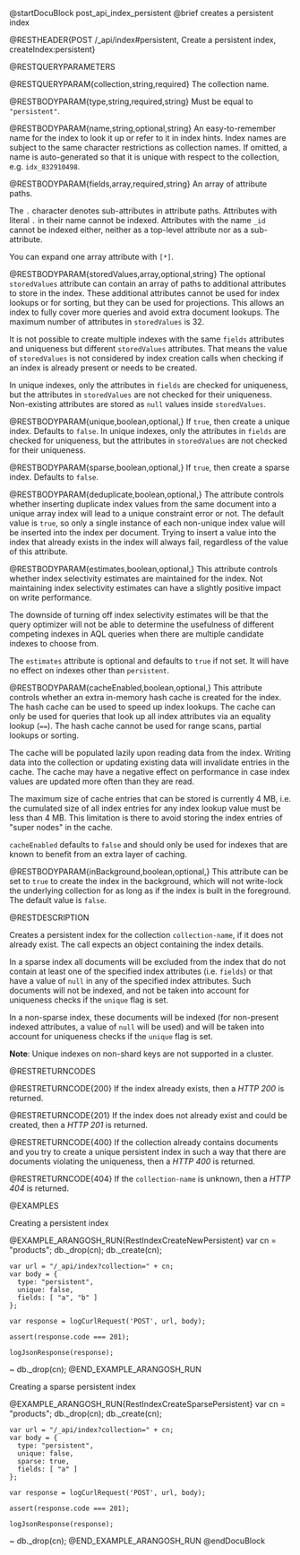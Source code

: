 
@startDocuBlock post_api_index_persistent
@brief creates a persistent index

@RESTHEADER{POST /_api/index#persistent, Create a persistent index, createIndex:persistent}

@RESTQUERYPARAMETERS

@RESTQUERYPARAM{collection,string,required}
The collection name.

@RESTBODYPARAM{type,string,required,string}
Must be equal to `"persistent"`.

@RESTBODYPARAM{name,string,optional,string}
An easy-to-remember name for the index to look it up or refer to it in index hints.
Index names are subject to the same character restrictions as collection names.
If omitted, a name is auto-generated so that it is unique with respect to the
collection, e.g. `idx_832910498`.

@RESTBODYPARAM{fields,array,required,string}
An array of attribute paths.

The `.` character denotes sub-attributes in attribute paths. Attributes with
literal `.` in their name cannot be indexed. Attributes with the name `_id`
cannot be indexed either, neither as a top-level attribute nor as a sub-attribute.

You can expand one array attribute with `[*]`.

@RESTBODYPARAM{storedValues,array,optional,string}
The optional `storedValues` attribute can contain an array of paths to additional 
attributes to store in the index. These additional attributes cannot be used for
index lookups or for sorting, but they can be used for projections. This allows an
index to fully cover more queries and avoid extra document lookups.
The maximum number of attributes in `storedValues` is 32.

It is not possible to create multiple indexes with the same `fields` attributes
and uniqueness but different `storedValues` attributes. That means the value of
`storedValues` is not considered by index creation calls when checking if an
index is already present or needs to be created.

In unique indexes, only the attributes in `fields` are checked for uniqueness,
but the attributes in `storedValues` are not checked for their uniqueness. 
Non-existing attributes are stored as `null` values inside `storedValues`.

@RESTBODYPARAM{unique,boolean,optional,}
If `true`, then create a unique index. Defaults to `false`.
In unique indexes, only the attributes in `fields` are checked for uniqueness,
but the attributes in `storedValues` are not checked for their uniqueness.

@RESTBODYPARAM{sparse,boolean,optional,}
If `true`, then create a sparse index. Defaults to `false`.

@RESTBODYPARAM{deduplicate,boolean,optional,}
The attribute controls whether inserting duplicate index values
from the same document into a unique array index will lead to a unique constraint
error or not. The default value is `true`, so only a single instance of each
non-unique index value will be inserted into the index per document. Trying to
insert a value into the index that already exists in the index will always fail,
regardless of the value of this attribute.

@RESTBODYPARAM{estimates,boolean,optional,}
This attribute controls whether index selectivity estimates are maintained for the
index. Not maintaining index selectivity estimates can have a slightly positive
impact on write performance.

The downside of turning off index selectivity estimates will be that
the query optimizer will not be able to determine the usefulness of different
competing indexes in AQL queries when there are multiple candidate indexes to
choose from.

The `estimates` attribute is optional and defaults to `true` if not set. It will
have no effect on indexes other than `persistent`.

@RESTBODYPARAM{cacheEnabled,boolean,optional,}
This attribute controls whether an extra in-memory hash cache is
created for the index. The hash cache can be used to speed up index lookups.
The cache can only be used for queries that look up all index attributes via
an equality lookup (`==`). The hash cache cannot be used for range scans,
partial lookups or sorting.

The cache will be populated lazily upon reading data from the index. Writing data
into the collection or updating existing data will invalidate entries in the
cache. The cache may have a negative effect on performance in case index values
are updated more often than they are read.

The maximum size of cache entries that can be stored is currently 4 MB, i.e.
the cumulated size of all index entries for any index lookup value must be
less than 4 MB. This limitation is there to avoid storing the index entries
of "super nodes" in the cache.

`cacheEnabled` defaults to `false` and should only be used for indexes that
are known to benefit from an extra layer of caching.

@RESTBODYPARAM{inBackground,boolean,optional,}
This attribute can be set to `true` to create the index
in the background, which will not write-lock the underlying collection for
as long as if the index is built in the foreground. The default value is `false`.

@RESTDESCRIPTION

Creates a persistent index for the collection `collection-name`, if
it does not already exist. The call expects an object containing the index
details.

In a sparse index all documents will be excluded from the index that do not
contain at least one of the specified index attributes (i.e. `fields`) or that
have a value of `null` in any of the specified index attributes. Such documents
will not be indexed, and not be taken into account for uniqueness checks if
the `unique` flag is set.

In a non-sparse index, these documents will be indexed (for non-present
indexed attributes, a value of `null` will be used) and will be taken into
account for uniqueness checks if the `unique` flag is set.

**Note**: Unique indexes on non-shard keys are not supported in a cluster.

@RESTRETURNCODES

@RESTRETURNCODE{200}
If the index already exists, then a *HTTP 200* is
returned.

@RESTRETURNCODE{201}
If the index does not already exist and could be created, then a *HTTP 201*
is returned.

@RESTRETURNCODE{400}
If the collection already contains documents and you try to create a unique
persistent index in such a way that there are documents violating the
uniqueness, then a *HTTP 400* is returned.

@RESTRETURNCODE{404}
If the `collection-name` is unknown, then a *HTTP 404* is returned.

@EXAMPLES

Creating a persistent index

@EXAMPLE_ARANGOSH_RUN{RestIndexCreateNewPersistent}
    var cn = "products";
    db._drop(cn);
    db._create(cn);

    var url = "/_api/index?collection=" + cn;
    var body = {
      type: "persistent",
      unique: false,
      fields: [ "a", "b" ]
    };

    var response = logCurlRequest('POST', url, body);

    assert(response.code === 201);

    logJsonResponse(response);
  ~ db._drop(cn);
@END_EXAMPLE_ARANGOSH_RUN

Creating a sparse persistent index

@EXAMPLE_ARANGOSH_RUN{RestIndexCreateSparsePersistent}
    var cn = "products";
    db._drop(cn);
    db._create(cn);

    var url = "/_api/index?collection=" + cn;
    var body = {
      type: "persistent",
      unique: false,
      sparse: true,
      fields: [ "a" ]
    };

    var response = logCurlRequest('POST', url, body);

    assert(response.code === 201);

    logJsonResponse(response);
  ~ db._drop(cn);
@END_EXAMPLE_ARANGOSH_RUN
@endDocuBlock

